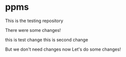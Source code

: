 # ppms
This is the testing repository

There were some changes!

this is test change
this is second change

But we don't need changes now
Let's do some changes!